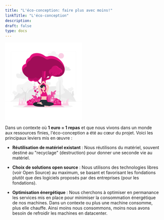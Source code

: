 ```yaml
---
title: "L'éco-conception: faire plus avec moins!"
linkTitle: "L'éco-conception"
description:
draft: false
type: docs
---
```


<img src="./cdc-illustration-eco-conception.png" alt="Éco-conception" style="width: 50%;">

Dans un contexte où **1 euro = 1 repas** et que nous vivons dans un monde aux ressources finies, l'éco-conception a été au cœur du projet.
Voici les principaux leviers mis en œuvre :

- **Réutilisation de matériel existant** : Nous réutilisons du matériel, souvent destiné au "recyclage" (destruction) pour donner une seconde vie au matériel.

- **Choix de solutions open source** : Nous utilisons des technologies libres (voir Open Source) au maximum, se basant et favorisant les fondations plutôt que des logiciels proposés par des entreprises (pour les fondations).

- **Optimisation énergétique** : Nous cherchons à optimiser en permanance les services mis en place pour minimiser la consommation énergétique de nos machines. Dans un contexte ou plus une machine consomme, plus elle chauffe. Ainsi moins nous consommons, moins nous avons besoin de refroidir les machines en datacenter.
